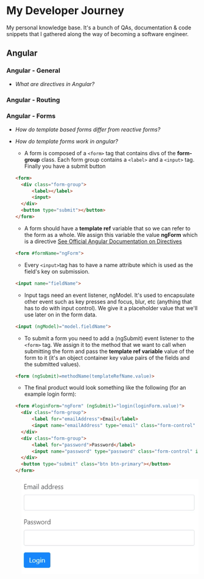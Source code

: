 # My Developer Journey

My personal knowledge base. It's a bunch of QAs, documentation &amp; code snippets that I gathered along the way of becoming a software engineer.

## Angular

### Angular - General  

- *What are directives in Angular?*  

### Angular - Routing

### Angular - Forms

- *How do template based forms differ from reactive forms?*  
- *How do template forms work in angular?*  
  - A form is composed of a `<form>` tag that contains divs of the **form-group** class. Each form group contains a `<label>` and a `<input>` tag. Finally you have a submit button
  
  ```html
  <form>
    <div class="form-group">
        <label></label>
        <input>
    </div>
    <button type="submit"></button>
  </form>
  ```

  - A form should have a  **template ref** variable that so we can refer to the form as a whole.  We assign this variable the value **ngForm** which is a directive [See Official Angular Documentation on Directives](https://angular.io/guide/attribute-directives)

  ```html
  <form #formName="ngForm">
  ```

  - Every `<input>`tag has to have a name attribute which is used as the field's key on submission.  
  
  ```html
  <input name="fieldName">
  ```  

  - Input tags need an event listener, ngModel. It's used to encapsulate other event such as key presses and focus, blur, etc (anything that has to do with input control).  We give it a placeholder value that we'll use later on in the form data.  
  
  ```html
  <input (ngModel)="model.fieldName">
  ```  

  - To submit a form you need to add a (ngSubmit) event listener to the `<form>` tag. We assign it to the method that we want to call when submitting the form and pass the **template ref variable** value of the form to it (it's an object container key value pairs of the fields and the submitted values).

  ```html
  <form (ngSubmit)=methodName(templateRefName.value)>

  ```

  - The final product would look something like the following (for an example login form):

  ```html
  <form #loginForm="ngForm" (ngSubmit)="login(loginForm.value)">
    <div class="form-group">
        <label for="emailAddress">Email</label>
        <input name="emailAddress" type="email" class="form-control" id="emailAddress">
    </div>
    <div class="form-group">
        <label for="password">Password</label>
        <input name="password" type="password" class="form-control" id="password">
    </div>
    <button type="submit" class="btn btn-primary"></button>
  </form>

  ```

<p align="left" style="padding-left:40px">
    <img width= 500px src="assets/angular/angular-1.png">
</p>
